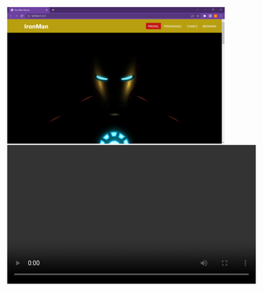<img src="foto/../../Foto/fotoproject3/Iron%20Man%20Banner%20-%20Google%20Chrome%2016_05_2023%2015_21_14.png">
<video width="576" height="322">
    <source src="video.mp4" type="video/mp4">
</video>
